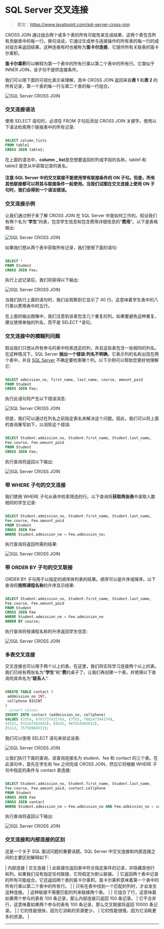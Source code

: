 # SQL Server 交叉连接

> 原文：<https://www.javatpoint.com/sql-server-cross-join>

CROSS JOIN 通过组合两个或多个表的所有可能性来生成结果，这两个表包含所有贡献表中的每一行。换句话说，它通过生成参与连接操作的所有表的每一行的成对组合来返回结果。这种连接有时也被称为**笛卡尔连接**，它提供所有关联表的笛卡尔乘积。

**笛卡尔乘积**可以解释为第一个表中的所有行乘以第二个表中的所有行。它类似于 INNER JOIN，该子句不提供连接条件。

我们可以用下面的可视化表示来理解，其中 CROSS JOIN 返回来自**表 1** 和**表 2** 的所有记录，第一个表的每一行与第二个表的每一行组合。

![SQL Server CROSS JOIN](img/8833b630cb779317a97ea3793733ca49.png)

### 交叉连接语法

使用 SELECT 语句时，必须在 FROM 子句后添加 CROSS JOIN 关键字。使用以下语法检索两个联接表中的所有记录:

```sql

SELECT column_lists  
FROM table1  
CROSS JOIN table2;  

```

在上面的语法中，**column _ list**是您想要返回的列或字段的名称，table1 和 table2 是您从中获取记录的表名。

#### 注意:SQL Server 中的交叉联接不能使用带有联接条件的 ON 子句。但是，所有其他联接都可以将其与联接条件一起使用。当我们试图在交叉连接上使用 ON 子句时，我们会得到一个语法错误。

### 交叉连接示例

让我们通过例子来了解 CROSS JOIN 在 SQL Server 中是如何工作的。假设我们有两个名为“**学生**”的表，包含学生信息和包含费用详细信息的“**费用**”。以下是表格输出:

![SQL Server CROSS JOIN](img/28dd80c799ec2099ed5c69cc16855b83.png)

如果我们想从两个表中获取所有记录，我们使用下面的语句:

```sql

SELECT *  
FROM Student  
CROSS JOIN Fee;

```

执行上述记录后，我们将获得以下输出:

![SQL Server CROSS JOIN](img/3b6ce9cabb2157ea91e4e967a2c796d9.png)

当我们执行上面的语句时，我们会观察到它显示了 40 行。这意味着学生表中的八行乘以费用表中的五行。

在上面的输出图像中，我们注意到该表包含几个重复的列。如果要避免这种重复，建议使用单独的列名，而不是 SELECT *语句。

### 交叉连接中的模糊列问题

假设我们只想从所有参与的表中检索选定的列，并且这些表包含一些相同的列名。在这种情况下，SQL Server **抛出一个错误:列名不明确**。它表示列的名称出现在两个表中，并且 [SQL Server](https://www.javatpoint.com/sql-server-tutorial) 不确定要检索哪个列。以下示例可以帮助您更好地理解它:

```sql

SELECT admission_no, first_name, last_name, course, amount_paid  
FROM Student  
CROSS JOIN Fee;  

```

执行此语句将产生以下错误消息:

![SQL Server CROSS JOIN](img/a8e0aecbe95667ccfdd8f477d95900bb.png)

但是，我们可以通过在列名之前指定表名来解决这个问题。因此，我们可以将上面的查询重写如下，以消除这个错误:

```sql

SELECT Student.admission_no, Student.first_name, Student.last_name, 
Fee.course, Fee.amount_paid  
FROM Student  
CROSS JOIN Fee;

```

执行查询将返回以下输出:

![SQL Server CROSS JOIN](img/f1913b219a1335b5e8ad7f444b31fc30.png)

### 带 WHERE 子句的交叉连接

我们使用 WHERE 子句从表中检索筛选的行。以下查询将**获取两张表**中录取人数相同的学生记录:

```sql

SELECT Student.admission_no, Student.first_name, Student.last_name, 
Fee.course, Fee.amount_paid  
FROM Student  
CROSS JOIN Fee
WHERE Student.admission_no = Fee.admission_no;  

```

执行查询将返回所需的结果:

![SQL Server CROSS JOIN](img/b9f3d90ced20dfc39b0b428ad308f9d2.png)

### 带 ORDER BY 子句的交叉联接

ORDER BY 子句用于以指定的顺序排列表的结果。顺序可以是升序或降序。以下查询将**按照课程名称**的升序显示结果:

```sql

SELECT Student.admission_no, Student.first_name, Student.last_name, 
Fee.course, Fee.amount_paid  
FROM Student  
CROSS JOIN Fee
WHERE Student.admission_no = Fee.admission_no
ORDER BY course;

```

执行查询将按课程名称的升序返回学生信息:

![SQL Server CROSS JOIN](img/b086e0626856037f0ebc20ab52d7e54d.png)

### 多表交叉连接

交叉连接也可以用于两个以上的表。在这里，我们将实际学习连接两个以上的表。我们已经有两张名为“**学生**”和“**费**的桌子了。让我们再创建一个表，并使用以下查询将其命名为“**联系人**”:

```sql

CREATE TABLE contact ( 
 addmission_no INT,
 cellphone BIGINT
)
--insert values
INSERT INTO contact (addmission_no, cellphone)
VALUES (3354, 879373743274), (7555, 788247344374),
(4321, 932167583945), (8245, 987654985632),
(5112, 75758904532);

```

我们可以使用 SELECT 语句来验证该表:

![SQL Server CROSS JOIN](img/87649a71631bc88545b2f4ae8abd131e.png)

让我们执行下面的查询，该查询连接名为 student、fee 和 contact 的三个表。在此语句中，首先在学生和 fee 之间完成 CROSS JOIN，然后它将根据 WHERE 子句中指定的条件与 contact 表连接:

```sql

SELECT Student.admission_no, Student.first_name, Student.last_name, 
Fee.course, Fee.amount_paid, contact.cellphone
FROM Student  
CROSS JOIN Fee
CROSS JOIN contact
WHERE Student.admission_no = Fee.admission_no AND Fee.admission_no = contact.addmission_no;  

```

执行查询将返回以下输出:

![SQL Server CROSS JOIN](img/d3bf2254db57a12e896599db16992adc.png)

### 交叉连接和内部连接的区别

这是一个关于 SQL 面试问题的重要话题。SQL Server 中交叉连接和内部连接之间的主要区别解释如下:

| 内部连接 | 交叉连接 |
| 此联接仅返回表中符合指定条件的记录，并隐藏其他行和列。如果我们没有指定任何联接，它将假定为默认联接。 | 它返回两个表中记录的所有可能组合。它还返回两个表的笛卡尔乘积。笛卡尔乘积意味着第一个表中的所有行乘以第二个表中的所有行。 |
| 只有在表中找到一个匹配的列时，才会发生这种连接。 | 这种联接不需要匹配的列来联接两个表。 |
| 它组合了行，这意味着如果两个参与的表有 100 条记录，那么内部连接只返回 100 条记录。 | 它不合并行，这意味着如果两个参与的表有 100 条记录，那么交叉联接将返回 10000 条记录。 |
| 它的性能很快，因为它消耗的资源更少。 | 它的性能很慢，因为它消耗更多的资源。 |

* * *